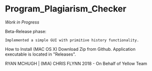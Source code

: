 # Program_Plagiarism_Checker

*Work in Progress*

Beta-Release phase:

	Implemented a simple GUI with primitive history functionality.

How to Install (MAC OS X)
	Download Zip from Github.  Application executable is located in
		"Releases".



RYAN MCHUGH | (MIA) CHRIS FLYNN 2018 - On Behalf of Yellow Team
